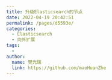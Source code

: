 ```yaml
---
title: 升级Elasticsearch的节点
date: 2022-04-19 20:42:51
permalink: /pages/d5593e/
categories:
  - Elasticsearch
  - 向外扩展
tags:
  - 
author: 
  name: 樊光瑞
  link: https://github.com/maoHuanZhe
---
```

